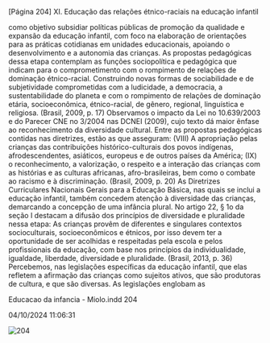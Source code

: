[Página 204]
XI. Educação das relações étnico-raciais na educação infantil

como objetivo subsidiar políticas públicas de promoção da qualidade
e expansão da educação infantil, com foco na elaboração de orientações para as práticas cotidianas em unidades educacionais, apoiando
o desenvolvimento e a autonomia das crianças. As propostas pedagógicas dessa etapa contemplam as funções sociopolítica e pedagógica
que indicam para o comprometimento com o rompimento de relações
de dominação étnico-racial.
Construindo novas formas de sociabilidade e de subjetividade
comprometidas com a ludicidade, a democracia, a
sustentabilidade do planeta e com o rompimento de relações
de dominação etária, socioeconômica, étnico-racial, de
gênero, regional, linguística e religiosa.
(Brasil, 2009, p. 17)
Observamos o impacto da Lei no 10.639/2003 e do Parecer CNE
no 3/2004 nas DCNEI (2009), cujo texto dá maior ênfase ao reconhecimento da diversidade cultural. Entre as propostas pedagógicas contidas nas diretrizes, estão as que asseguram:
(VIII) A apropriação pelas crianças das contribuições histórico-culturais dos povos indígenas, afrodescendentes, asiáticos,
europeus e de outros países da América;
(IX) o reconhecimento, a valorização, o respeito e a
interação das crianças com as histórias e as culturas
africanas, afro-brasileiras, bem como o combate ao
racismo e à discriminação.
(Brasil, 2009, p. 20)
As Diretrizes Curriculares Nacionais Gerais para a Educação Básica,
nas quais se inclui a educação infantil, também concedem atenção à
diversidade das crianças, demarcando a concepção de uma infância
plural. No artigo 22, § 1o da seção I destacam a difusão dos princípios
de diversidade e pluralidade nessa etapa:
As crianças provêm de diferentes e singulares contextos
socioculturais, socioeconômicos e étnicos, por isso devem
ter a oportunidade de ser acolhidas e respeitadas pela
escola e pelos profissionais da educação, com base nos
princípios da individualidade, igualdade, liberdade,
diversidade e pluralidade.
(Brasil, 2013, p. 36)
Percebemos, nas legislações específicas da educação infantil, que
elas refletem a afirmação das crianças como sujeitos ativos, que são
produtoras de cultura, e que são diversas. As legislações englobam as


Educacao da infancia - Miolo.indd 204

04/10/2024 11:06:31

![204](./img/page_204-01.jpg)
